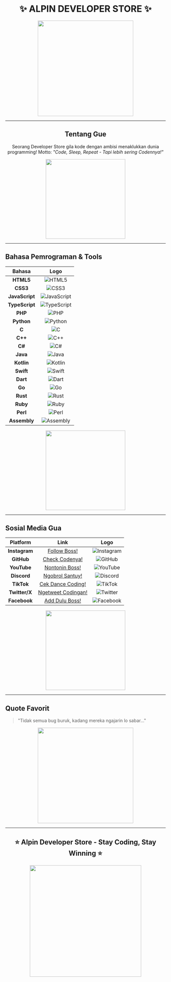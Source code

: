 <h1 align="center">✨ ALPIN DEVELOPER STORE ✨</h1>

<p align="center">
  <img src="https://media.giphy.com/media/3o7aD2saalBwwftBIY/giphy.gif" width="300"/>
</p>

---

<h2 align="center">Tentang Gue</h2>

<p align="center">
  Seorang Developer Store gila kode dengan ambisi menaklukkan dunia programming!  
  Motto: <em>"Code, Sleep, Repeat - Tapi lebih sering Codennya!"</em>
</p>

<p align="center">
  <img src="https://media.giphy.com/media/LMt9638dO8dftAjtco/giphy.gif" width="250"/>
</p>

---

## Bahasa Pemrograman & Tools

| Bahasa | Logo |
|:------:|:----:|
| **HTML5** | ![HTML5](https://img.icons8.com/color/48/html-5--v1.png) |
| **CSS3** | ![CSS3](https://img.icons8.com/color/48/css3.png) |
| **JavaScript** | ![JavaScript](https://img.icons8.com/color/48/javascript--v1.png) |
| **TypeScript** | ![TypeScript](https://img.icons8.com/color/48/typescript.png) |
| **PHP** | ![PHP](https://img.icons8.com/color/48/php.png) |
| **Python** | ![Python](https://img.icons8.com/color/48/python--v1.png) |
| **C** | ![C](https://img.icons8.com/color/48/c-programming.png) |
| **C++** | ![C++](https://img.icons8.com/color/48/c-plus-plus-logo.png) |
| **C#** | ![C#](https://img.icons8.com/color/48/c-sharp-logo.png) |
| **Java** | ![Java](https://img.icons8.com/color/48/java-coffee-cup-logo.png) |
| **Kotlin** | ![Kotlin](https://img.icons8.com/color/48/kotlin.png) |
| **Swift** | ![Swift](https://img.icons8.com/color/48/swift.png) |
| **Dart** | ![Dart](https://img.icons8.com/color/48/dart.png) |
| **Go** | ![Go](https://img.icons8.com/color/48/golang.png) |
| **Rust** | ![Rust](https://img.icons8.com/color/48/rust-programming-language.png) |
| **Ruby** | ![Ruby](https://img.icons8.com/color/48/ruby-programming-language.png) |
| **Perl** | ![Perl](https://img.icons8.com/color/48/perl.png) |
| **Assembly** | ![Assembly](https://img.icons8.com/ios/50/assembly.png) |

<p align="center">
  <img src="https://media.giphy.com/media/JIX9t2j0ZTN9S/giphy.gif" width="250"/>
</p>

---

## Sosial Media Gua

| Platform | Link | Logo |
|:--------:|:----:|:----:|
| **Instagram** | [Follow Boss!](https://instagram.com/) | ![Instagram](https://img.icons8.com/color/48/instagram-new--v1.png) |
| **GitHub** | [Check Codenya!](https://github.com/) | ![GitHub](https://img.icons8.com/glyph-neue/64/github.png) |
| **YouTube** | [Nontonin Boss!](https://youtube.com/) | ![YouTube](https://img.icons8.com/color/48/youtube-play.png) |
| **Discord** | [Ngobrol Santuy!](https://discord.com/) | ![Discord](https://img.icons8.com/color/48/discord--v1.png) |
| **TikTok** | [Cek Dance Coding!](https://tiktok.com/) | ![TikTok](https://img.icons8.com/color/48/tiktok--v1.png) |
| **Twitter/X** | [Ngetweet Codingan!](https://twitter.com/) | ![Twitter](https://img.icons8.com/color/48/twitter--v1.png) |
| **Facebook** | [Add Dulu Boss!](https://facebook.com/) | ![Facebook](https://img.icons8.com/color/48/facebook-new.png) |

<p align="center">
  <img src="https://media.giphy.com/media/26tPplGWjN0xLybiU/giphy.gif" width="250"/>
</p>

---

## Quote Favorit

> "Tidak semua bug buruk, kadang mereka ngajarin lo sabar..."

<p align="center">
  <img src="https://media.giphy.com/media/Q7ozWVYCR0nyW2rv8T/giphy.gif" width="300"/>
</p>

---

<h2 align="center">⭐ Alpin Developer Store - Stay Coding, Stay Winning ⭐</h2>

<p align="center">
  <img src="https://media.giphy.com/media/Ll22OhMLAlVDb8UQWe/giphy.gif" width="350"/>
</p>
